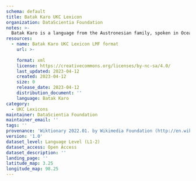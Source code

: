 ```yaml
---
schema: default
title: Batak Karo UKC Lexicon
organization: DataScientia Foundation
notes: >-
  Batak Karo is a language from the Austronesian family, spoken in Oceania. The UKC Lexicon of Batak Karo is represented as a lexico-semantic network. It consists of words, word senses, synsets, as well as sense-level and synset-level relationships.
resources:
  - name: Batak Karo UKC Lexicon LMF format
    url: >-
      
    format: xml
    license: https://creativecommons.org/licenses/by-nc-sa/4.0/
    last_updated: 2023-04-12
    created: 2023-04-12
    size: 0
    release_date: 2023-04-12
    distribution_document: ''
    language: Batak Karo
category:
  - UKC Lexicons
maintainer: DataScientia Foundation
maintainer_email: ''
tags: ''
provenance: 'Wiktionary 2022.01. by Wikimedia Foundation (http://en.wiktionary.org); Princeton WordNet 2.1 by Princeton University (https://wordnet.princeton.edu)'
version: '1.0'
dataset_level: Language Level (L1-2)
dataset_access: Open Access
dataset_description: ''
landing_page: ''
latitude_map: 3.25
longitude_map: 98.25
---
```

